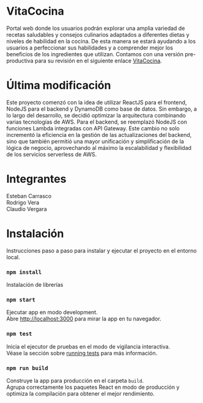 # VitaCocina
Portal web donde los usuarios podrán explorar una amplia variedad de recetas saludables y consejos culinarios adaptados a diferentes dietas y niveles de habilidad en la cocina. De esta manera se estará ayudando a los usuarios a perfeccionar sus habilidades y a comprender mejor los beneficios de los ingredientes que utilizan. Contamos con una versión pre-productiva para su revisión en el siguiente enlace [VitaCocina](http://vitacocina-webpage.s3-website-sa-east-1.amazonaws.com/).

# Última modificación
Este proyecto comenzó con la idea de utilizar ReactJS para el frontend, NodeJS para el backend y DynamoDB como base de datos. Sin embargo, a lo largo del desarrollo, se decidió optimizar la arquitectura combinando varias tecnologías de AWS. Para el backend, se reemplazó NodeJS con funciones Lambda integradas con API Gateway. Este cambio no solo incrementó la eficiencia en la gestión de las actualizaciones del backend, sino que también permitió una mayor unificación y simplificación de la lógica de negocio, aprovechando al máximo la escalabilidad y flexibilidad de los servicios serverless de AWS.

# Integrantes
Esteban Carrasco \
Rodrigo Vera \
Claudio Vergara 

# Instalación
Instrucciones paso a paso para instalar y ejecutar el proyecto en el entorno local.

### `npm install`
Instalación de librerías

### `npm start`
Ejecutar app en modo development.\
Abre [http://localhost:3000](http://localhost:3000) para mirar la app en tu navegador.

### `npm test`
Inicia el ejecutor de pruebas en el modo de vigilancia interactiva.\
Véase la sección sobre [running tests](https://facebook.github.io/create-react-app/docs/running-tests) para más información.

### `npm run build`
Construye la app para producción en el carpeta `build`.\
Agrupa correctamente los paquetes React en modo de producción y optimiza la compilación para obtener el mejor rendimiento.

